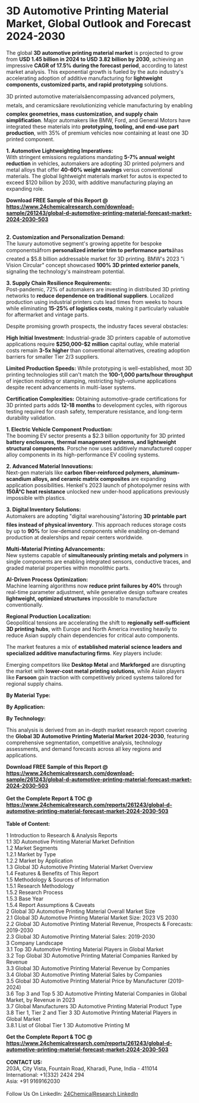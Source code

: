 <h1>3D Automotive Printing Material Market, Global Outlook and Forecast 2024-2030</h1><p>The global <strong>3D automotive printing material market</strong> is projected to grow from <strong>USD 1.45 billion in 2024 to USD 3.82 billion by 2030</strong>, achieving an impressive <strong>CAGR of 17.5% during the forecast period</strong>, according to latest market analysis. This exponential growth is fueled by the auto industry's accelerating adoption of additive manufacturing for <strong>lightweight components, customized parts, and rapid prototyping</strong> solutions.</p><p>3D printed automotive materialsâencompassing advanced polymers, metals, and ceramicsâare revolutionizing vehicle manufacturing by enabling <strong>complex geometries, mass customization, and supply chain simplification</strong>. Major automakers like BMW, Ford, and General Motors have integrated these materials into <strong>prototyping, tooling, and end-use part production</strong>, with 35% of premium vehicles now containing at least one 3D printed component.</p><p><strong>1. Automotive Lightweighting Imperatives:</strong><br>
With stringent emissions regulations mandating <strong>5-7% annual weight reduction</strong> in vehicles, automakers are adopting 3D printed polymers and metal alloys that offer <strong>40-60% weight savings</strong> versus conventional materials. The global lightweight materials market for autos is expected to exceed $120 billion by 2030, with additive manufacturing playing an expanding role.</p><div><b>Download FREE Sample of this Report @ 
            <a href="https://www.24chemicalresearch.com/download-sample/261243/global-d-automotive-printing-material-forecast-market-2024-2030-503">
            https://www.24chemicalresearch.com/download-sample/261243/global-d-automotive-printing-material-forecast-market-2024-2030-503</a></b></div><br><p><strong>2. Customization and Personalization Demand:</strong><br>
The luxury automotive segment's growing appetite for bespoke componentsâfrom <strong>personalized interior trim to performance parts</strong>âhas created a $5.8 billion addressable market for 3D printing. BMW's 2023 "i Vision Circular" concept showcased <strong>100% 3D printed exterior panels</strong>, signaling the technology's mainstream potential.</p><p><strong>3. Supply Chain Resilience Requirements:</strong><br>
Post-pandemic, 72% of automakers are investing in distributed 3D printing networks to <strong>reduce dependence on traditional suppliers</strong>. Localized production using industrial printers cuts lead times from weeks to hours while eliminating <strong>15-25% of logistics costs</strong>, making it particularly valuable for aftermarket and vintage parts.</p><p>Despite promising growth prospects, the industry faces several obstacles:</p><p><strong>High Initial Investment:</strong> Industrial-grade 3D printers capable of automotive applications require <strong>$250,000-$2 million</strong> capital outlay, while material costs remain <strong>3-5x higher</strong> than conventional alternatives, creating adoption barriers for smaller Tier 2/3 suppliers.</p><p><strong>Limited Production Speeds:</strong> While prototyping is well-established, most 3D printing technologies still can't match the <strong>100-1,000 parts/hour throughput</strong> of injection molding or stamping, restricting high-volume applications despite recent advancements in multi-laser systems.</p><p><strong>Certification Complexities:</strong> Obtaining automotive-grade certifications for 3D printed parts adds <strong>12-18 months</strong> to development cycles, with rigorous testing required for crash safety, temperature resistance, and long-term durability validation.</p><p><strong>1. Electric Vehicle Component Production:</strong><br>
The booming EV sector presents a $2.3 billion opportunity for 3D printed <strong>battery enclosures, thermal management systems, and lightweight structural components</strong>. Porsche now uses additively manufactured copper alloy components in its high-performance EV cooling systems.</p><p><strong>2. Advanced Material Innovations:</strong><br>
Next-gen materials like <strong>carbon fiber-reinforced polymers, aluminum-scandium alloys, and ceramic matrix composites</strong> are expanding application possibilities. Henkel's 2023 launch of photopolymer resins with <strong>150Â°C heat resistance</strong> unlocked new under-hood applications previously impossible with plastics.</p><p><strong>3. Digital Inventory Solutions:</strong><br>
Automakers are adopting "digital warehousing"âstoring <strong>3D printable part files instead of physical inventory</strong>. This approach reduces storage costs by up to <strong>90%</strong> for low-demand components while enabling on-demand production at dealerships and repair centers worldwide.</p><p><strong>Multi-Material Printing Advancements:</strong><br>
	New systems capable of <strong>simultaneously printing metals and polymers</strong> in single components are enabling integrated sensors, conductive traces, and graded material properties within monolithic parts.</p><p><strong>AI-Driven Process Optimization:</strong><br>
	Machine learning algorithms now <strong>reduce print failures by 40%</strong> through real-time parameter adjustment, while generative design software creates <strong>lightweight, optimized structures</strong> impossible to manufacture conventionally.</p><p><strong>Regional Production Localization:</strong><br>
	Geopolitical tensions are accelerating the shift to <strong>regionally self-sufficient 3D printing hubs</strong>, with Europe and North America investing heavily to reduce Asian supply chain dependencies for critical auto components.</p><p>The market features a mix of <strong>established material science leaders and specialized additive manufacturing firms</strong>. Key players include:</p><p>Emerging competitors like <strong>Desktop Metal</strong> and <strong>Markforged</strong> are disrupting the market with <strong>lower-cost metal printing solutions</strong>, while Asian players like <strong>Farsoon</strong> gain traction with competitively priced systems tailored for regional supply chains.</p><p><strong>By Material Type:</strong></p><p><strong>By Application:</strong></p><p><strong>By Technology:</strong></p><p>This analysis is derived from an in-depth market research report covering the <strong>Global 3D Automotive Printing Material Market 2024-2030</strong>, featuring comprehensive segmentation, competitive analysis, technology assessments, and demand forecasts across all key regions and applications.</p><div><b>Download FREE Sample of this Report @ 
            <a href="https://www.24chemicalresearch.com/download-sample/261243/global-d-automotive-printing-material-forecast-market-2024-2030-503">
            https://www.24chemicalresearch.com/download-sample/261243/global-d-automotive-printing-material-forecast-market-2024-2030-503</a></b></div><br><div><b>Get the Complete Report & TOC @ 
            <a href="https://www.24chemicalresearch.com/reports/261243/global-d-automotive-printing-material-forecast-market-2024-2030-503">
            https://www.24chemicalresearch.com/reports/261243/global-d-automotive-printing-material-forecast-market-2024-2030-503</a></b></div><br>
            <b>Table of Content:</b><p>1 Introduction to Research & Analysis Reports<br />
    1.1 3D Automotive Printing Material Market Definition<br />
    1.2 Market Segments<br />
        1.2.1 Market by Type<br />
        1.2.2 Market by Application<br />
    1.3 Global 3D Automotive Printing Material Market Overview<br />
    1.4 Features & Benefits of This Report<br />
    1.5 Methodology & Sources of Information<br />
        1.5.1 Research Methodology<br />
        1.5.2 Research Process<br />
        1.5.3 Base Year<br />
        1.5.4 Report Assumptions & Caveats<br />
2 Global 3D Automotive Printing Material Overall Market Size<br />
    2.1 Global 3D Automotive Printing Material Market Size: 2023 VS 2030<br />
    2.2 Global 3D Automotive Printing Material Revenue, Prospects & Forecasts: 2019-2030<br />
    2.3 Global 3D Automotive Printing Material Sales: 2019-2030<br />
3 Company Landscape<br />
    3.1 Top 3D Automotive Printing Material Players in Global Market<br />
    3.2 Top Global 3D Automotive Printing Material Companies Ranked by Revenue<br />
    3.3 Global 3D Automotive Printing Material Revenue by Companies<br />
    3.4 Global 3D Automotive Printing Material Sales by Companies<br />
    3.5 Global 3D Automotive Printing Material Price by Manufacturer (2019-2024)<br />
    3.6 Top 3 and Top 5 3D Automotive Printing Material Companies in Global Market, by Revenue in 2023<br />
    3.7 Global Manufacturers 3D Automotive Printing Material Product Type<br />
    3.8 Tier 1, Tier 2 and Tier 3 3D Automotive Printing Material Players in Global Market<br />
        3.8.1 List of Global Tier 1 3D Automotive Printing M</p><div><b>Get the Complete Report & TOC @ 
            <a href="https://www.24chemicalresearch.com/reports/261243/global-d-automotive-printing-material-forecast-market-2024-2030-503">
            https://www.24chemicalresearch.com/reports/261243/global-d-automotive-printing-material-forecast-market-2024-2030-503</a></b></div><br><b>CONTACT US:</b><br>
            203A, City Vista, Fountain Road, Kharadi, Pune, India - 411014<br>
            International: +1(332) 2424 294<br>
            Asia: +91 9169162030 <br><br>
            Follow Us On LinkedIn: <a href="https://www.linkedin.com/company/24chemicalresearch/">24ChemicalResearch LinkedIn</a>